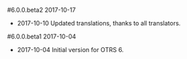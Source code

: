 #6.0.0.beta2 2017-10-17
 - 2017-10-10 Updated translations, thanks to all translators.


#6.0.0.beta1 2017-10-04
 - 2017-10-04 Initial version for OTRS 6.
